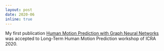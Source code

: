 ```yaml
---
layout: post
date: 2020-06
inline: true
---
```


My first publication [Human Motion Prediction with Graph Neural Networks](https://motionpredictionicra2020.github.io/posters/lhmp2020_guzey_paper.pdf) was accepted to Long-Term Human Motion Prediction workshop of ICRA 2020.
